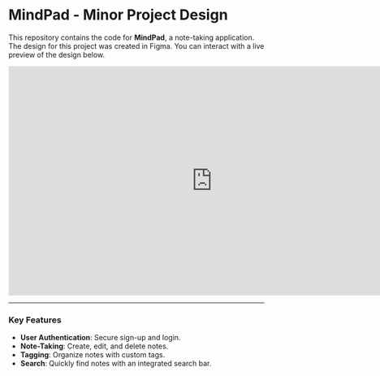 # MindPad - Minor Project Design

This repository contains the code for **MindPad**, a note-taking application. The design for this project was created in Figma. You can interact with a live preview of the design below.

<iframe style="border: 1px solid rgba(0, 0, 0, 0.1);" width="800" height="450" src="https://embed.figma.com/design/Du4c2Eh8MxTCLcSqvV6rTX/Minor-Project?node-id=0-1&embed-host=share" allowfullscreen></iframe>

---

### Key Features
* **User Authentication**: Secure sign-up and login.
* **Note-Taking**: Create, edit, and delete notes.
* **Tagging**: Organize notes with custom tags.
* **Search**: Quickly find notes with an integrated search bar.
